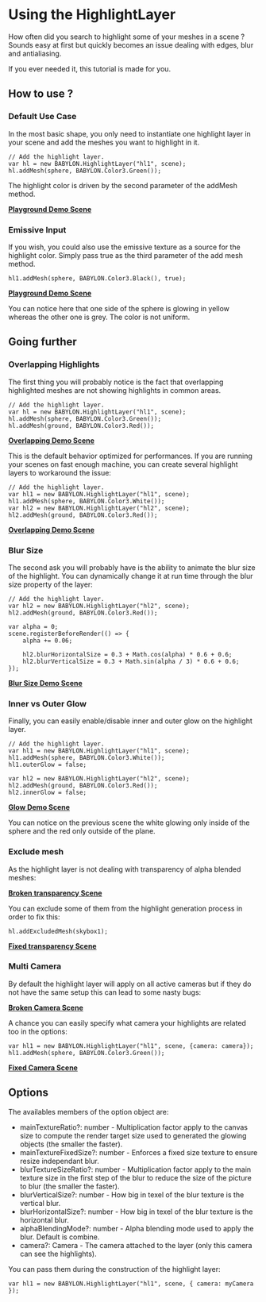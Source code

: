 # Using the HighlightLayer

How often did you search to highlight some of your meshes in a scene ? Sounds easy at first but quickly becomes an issue dealing with edges, blur and antialiasing.

If you ever needed it, this tutorial is made for you.

## How to use ?

### Default Use Case

In the most basic shape, you only need to instantiate one highlight layer in your scene and add the meshes you want to highlight in it.

```
// Add the highlight layer.
var hl = new BABYLON.HighlightLayer("hl1", scene);
hl.addMesh(sphere, BABYLON.Color3.Green());
```

The highlight color is driven by the second parameter of the addMesh method.

[**Playground Demo Scene**](http://www.babylonjs-playground.com/#1KUJ0A#0)

### Emissive Input

If you wish, you could also use the emissive texture as a source for the highlight color. Simply pass true as the third parameter of the add mesh method.

```
hl1.addMesh(sphere, BABYLON.Color3.Black(), true);
```

[**Playground Demo Scene**](http://www.babylonjs-playground.com/#1KUJ0A#5)

You can notice here that one side of the sphere is glowing in yellow whereas the other one is grey. The color is not uniform.

## Going further

### Overlapping Highlights

The first thing you will probably notice is the fact that overlapping highlighted meshes are not showing highlights in common areas.

```
// Add the highlight layer.
var hl = new BABYLON.HighlightLayer("hl1", scene);
hl.addMesh(sphere, BABYLON.Color3.Green());
hl.addMesh(ground, BABYLON.Color3.Red());
```

[**Overlapping Demo Scene**](http://www.babylonjs-playground.com/#1KUJ0A#1)

This is the default behavior optimized for performances. If you are running your scenes on fast enough machine, you can create several highlight layers to workaround the issue:

```
// Add the highlight layer.
var hl1 = new BABYLON.HighlightLayer("hl1", scene);
hl1.addMesh(sphere, BABYLON.Color3.White());
var hl2 = new BABYLON.HighlightLayer("hl2", scene);
hl2.addMesh(ground, BABYLON.Color3.Red());
```

[**Overlapping Demo Scene**](http://www.babylonjs-playground.com/#1KUJ0A#2)

### Blur Size

The second ask you will probably have is the ability to animate the blur size of the highlight. You can dynamically change it at run time through the blur size property of the layer:

```
// Add the highlight layer.
var hl2 = new BABYLON.HighlightLayer("hl2", scene);
hl2.addMesh(ground, BABYLON.Color3.Red());

var alpha = 0;
scene.registerBeforeRender(() => {
    alpha += 0.06;
    
    hl2.blurHorizontalSize = 0.3 + Math.cos(alpha) * 0.6 + 0.6;		
    hl2.blurVerticalSize = 0.3 + Math.sin(alpha / 3) * 0.6 + 0.6;
});
```

[**Blur Size Demo Scene**](http://www.babylonjs-playground.com/#1KUJ0A#4)

### Inner vs Outer Glow 

Finally, you can easily enable/disable inner and outer glow on the highlight layer.

```
// Add the highlight layer.
var hl1 = new BABYLON.HighlightLayer("hl1", scene);
hl1.addMesh(sphere, BABYLON.Color3.White());
hl1.outerGlow = false;

var hl2 = new BABYLON.HighlightLayer("hl2", scene);
hl2.addMesh(ground, BABYLON.Color3.Red());
hl2.innerGlow = false;
```

[**Glow Demo Scene**](http://www.babylonjs-playground.com/#1KUJ0A#3)

You can notice on the previous scene the white glowing only inside of the sphere and the red only outside of the plane.

### Exclude mesh

As the highlight layer is not dealing with transparency of alpha blended meshes:

[**Broken transparency Scene**](http://babylonjs-playground.azurewebsites.net/#2FFOYQ#6)

You can exclude some of them from the highlight generation process in order to fix this:

```
hl.addExcludedMesh(skybox1);
```

[**Fixed transparency Scene**](http://babylonjs-playground.azurewebsites.net/#2FFOYQ#7)

### Multi Camera

By default the highlight layer will apply on all active cameras but if they do not have the same setup this can lead to some nasty bugs:

[**Broken Camera Scene**](http://www.babylonjs-playground.com/#CDHKK#9)

A chance you can easily specify what camera your highlights are related too in the options:

```
var hl1 = new BABYLON.HighlightLayer("hl1", scene, {camera: camera});
hl1.addMesh(sphere, BABYLON.Color3.Green());
```

[**Fixed Camera Scene**](http://www.babylonjs-playground.com/#CDHKK#7)

## Options

The availables members of the option object are:

- mainTextureRatio?: number - Multiplication factor apply to the canvas size to compute the render target size used to generated the glowing objects (the smaller the faster).
- mainTextureFixedSize?: number - Enforces a fixed size texture to ensure resize independant blur.
- blurTextureSizeRatio?: number - Multiplication factor apply to the main texture size in the first step of the blur to reduce the size of the picture to blur (the smaller the faster).
- blurVerticalSize?: number - How big in texel of the blur texture is the vertical blur.
- blurHorizontalSize?: number - How big in texel of the blur texture is the horizontal blur.
- alphaBlendingMode?: number - Alpha blending mode used to apply the blur. Default is combine.
- camera?: Camera - The camera attached to the layer (only this camera can see the highlights).

You can pass them during the construction of the highlight layer:

```
var hl1 = new BABYLON.HighlightLayer("hl1", scene, { camera: myCamera });
```
